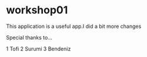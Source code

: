 # workshop01
This application is a useful app.I did a bit more changes

Special thanks to...

1 Tofi
2 Surumi
3 Bendeniz